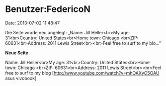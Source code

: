 Benutzer:FedericoN
==================

Date: 2013-07-02 11:48:47

Die Seite wurde neu angelegt: „Name: Jill Heller\<br\>My age:
31\<br\>Country: United States\<br\>Home town: Chicago \<br\>ZIP:
60631\<br\>Address: 2011 Lewis Street\<br\>\<br\>Feel free to surf to my
blo..."

**Neue Seite**

<div>

Name: Jill Heller\<br\>My age: 31\<br\>Country: United States\<br\>Home
town: Chicago \<br\>ZIP: 60631\<br\>Address: 2011 Lewis
Street\<br\>\<br\>Feel free to surf to my blog
\[http://www.youtube.com/watch?v=mhOAXyO5OAU asus vivobook\]

</div>
